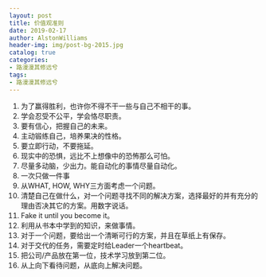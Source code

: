 ```yaml
---
layout: post
title: 价值观准则
date: 2019-02-17
author: AlstonWilliams
header-img: img/post-bg-2015.jpg
catalog: true
categories:
- 路漫漫其修远兮
tags:
- 路漫漫其修远兮
---
```


1.	为了赢得胜利，也许你不得不干一些与自己不相干的事。
2.	学会忍受不公平，学会恪尽职责。
3.	要有信心，把握自己的未来。
4.	主动锻练自己，培养果决的性格。
5.	要立即行动，不要拖延。
6.	现实中的恐惧，远比不上想像中的恐怖那么可怕。
7.	尽量多动脑，少出力。能自动化的事情尽量自动化。
8. 一次只做一件事
9. 从WHAT, HOW, WHY三方面考虑一个问题。
10. 清楚自己在做什么，对一个问题寻找不同的解决方案，选择最好的并有充分的理由否决其它的方案。用数字说话。
11. Fake it until you become it。
12. 利用从书本中学到的知识，来做事情。
13. 对于一个问题，要给出一个清晰可行的方案，并且在草纸上有保存。
14. 对于交代的任务，需要定时给Leader一个heartbeat。
15. 把公司/产品放在第一位，技术学习放到第二位。
16. 从上向下看待问题，从底向上解决问题。

